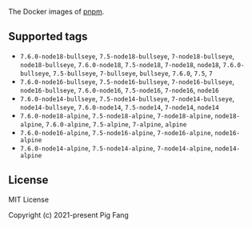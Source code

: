 The Docker images of [pnpm](https://pnpm.io).

## Supported tags

- `7.6.0-node18-bullseye`, `7.5-node18-bullseye`, `7-node18-bullseye`, `node18-bullseye`, `7.6.0-node18`, `7.5-node18`, `7-node18`, `node18`, `7.6.0-bullseye`, `7.5-bullseye`, `7-bullseye`, `bullseye`, `7.6.0`, `7.5`, `7`
- `7.6.0-node16-bullseye`, `7.5-node16-bullseye`, `7-node16-bullseye`, `node16-bullseye`, `7.6.0-node16`, `7.5-node16`, `7-node16`, `node16`
- `7.6.0-node14-bullseye`, `7.5-node14-bullseye`, `7-node14-bullseye`, `node14-bullseye`, `7.6.0-node14`, `7.5-node14`, `7-node14`, `node14`
- `7.6.0-node18-alpine`, `7.5-node18-alpine`, `7-node18-alpine`, `node18-alpine`, `7.6.0-alpine`, `7.5-alpine`, `7-alpine`, `alpine`
- `7.6.0-node16-alpine`, `7.5-node16-alpine`, `7-node16-alpine`, `node16-alpine`
- `7.6.0-node14-alpine`, `7.5-node14-alpine`, `7-node14-alpine`, `node14-alpine`

## License

MIT License

Copyright (c) 2021-present Pig Fang
